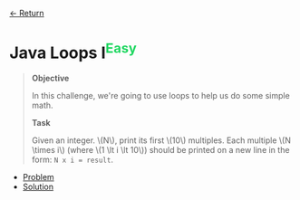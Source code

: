 [&larr; Return](https://hanggrian.github.io/grind-hackerrank/)

# Java Loops I<sup style="color: rgb(32, 215, 97);">Easy</sup>

> **Objective**
>
> In this challenge, we're going to use loops to help us do some simple math.
>
> **Task**
>
> Given an integer. \\(N\\), print its first \\(10\\) multiples. Each multiple
  \\(N \times i\\) (where \\(1 \lt i \lt 10\\)) should be printed on a new line
  in the form: `N x i = result`.

- [Problem](https://www.hackerrank.com/challenges/java-loops-i/)
- [Solution](https://github.com/hanggrian/grind-hackerrank/blob/main/java/src/main/java/JavaLoops1.java)
